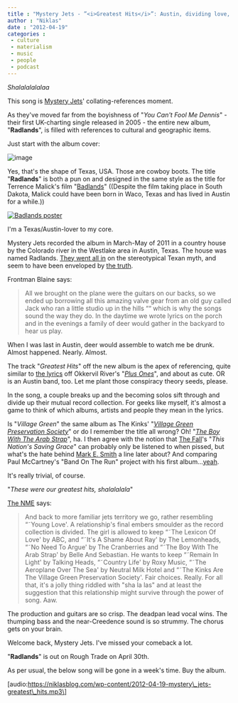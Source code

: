 ```yaml
---
title : "Mystery Jets - ”<i>Greatest Hits</i>”: Austin, dividing love, music, references, Badlands, Radlands"
author : "Niklas"
date : "2012-04-19"
categories : 
 - culture
 - materialism
 - music
 - people
 - podcast
---
```


_Shalalalalalaa_

This song is [Mystery Jets](http://en.wikipedia.org/wiki/Mystery_Jets)' collating-references moment.

As they've moved far from the boyishness of "_You Can't Fool Me Dennis_" - their first UK-charting single released in 2005 - the entire new album, "**Radlands**", is filled with references to cultural and geographic items.

Just start with the album cover:

![image](https://niklasblog.com/wp-content/wpid-jrq3j.jpg "jrq3j.jpg")

Yes, that's the shape of Texas, USA. Those are cowboy boots. The title "**Radlands**" is both a pun on and designed in the same style as the title for Terrence Malick's film "[Badlands](http://en.wikipedia.org/wiki/Badlands_(film))" ((Despite the film taking place in South Dakota, Malick could have been born in Waco, Texas and has lived in Austin for a while.))

[![Badlands poster](https://niklasblog.com/wp-content/2012-04-19-badlands_poster.jpg "Badlands poster")](https://niklasblog.com/?attachment_id=10494)

I'm a Texas/Austin-lover to my core.

Mystery Jets recorded the album in March-May of 2011 in a country house by the Colorado river in the Westlake area in Austin, Texas. The house was named Radlands. [They went all in](http://mysteryjets.com/radlands/1737/frat-chat) on the stereotypical Texan myth, and seem to have been enveloped by [the truth](http://mysteryjets.com/radlands/1740/y-all).

Frontman Blaine says:

> All we brought on the plane were the guitars on our backs, so we ended up borrowing all this amazing valve gear from an old guy called Jack who ran a little studio up in the hills ““ which is why the songs sound the way they do. In the daytime we wrote lyrics on the porch and in the evenings a family of deer would gather in the backyard to hear us play.

When I was last in Austin, deer would assemble to watch me be drunk. Almost happened. Nearly. Almost.

The track "_Greatest Hits_" off the new album is the apex of referencing, quite similar to [the lyrics](http://www.lyricsmania.com/plus_ones_lyrics_okkervil_river.html) off Okkervil River's "_[Plus Ones](http://www.youtube.com/watch?v=CaXvayF2vog)_", and about as cute. OR is an Austin band, too. Let me plant those conspiracy theory seeds, please.

In the song, a couple breaks up and the becoming solos sift through and divide up their mutual record collection. For geeks like myself, it's almost a game to think of which albums, artists and people they mean in the lyrics.

Is "_Village Green_" the same album as The Kinks' "_[Village Green Preservation Society](http://en.wikipedia.org/wiki/Village_Green_Preservation_Society)_" or do I remember the title all wrong? Oh! "_[The Boy With The Arab Strap](http://en.wikipedia.org/wiki/The_Boy_with_the_Arab_Strap)_", ha. I then agree with the notion that [The Fall](http://en.wikipedia.org/wiki/The_Fall_%28band%29)'s "_This Nation's Saving Grace_" can probably only be listened to when pissed, but what's the hate behind [Mark E. Smith](http://en.wikipedia.org/wiki/Mark_E._Smith) a line later about? And comparing Paul McCartney's "Band On The Run" project with his first album...[yeah](http://mysteryjets.com/radlands/1756/did-you-know).

It's really trivial, of course.

"_These were our greatest hits, shalalalala_"

[The NME](http://www.nme.com/blog/index.php?blog=1&title=mystery_jets_radlands_first_listen_1&more=1&c=1&tb=1&pb=1) says:

> And back to more familiar jets territory we go, rather resembling “˜Young Love'. A relationship's final embers smoulder as the record collection is divided. The girl is allowed to keep “˜The Lexicon Of Love' by ABC, and “˜It's A Shame About Ray' by The Lemonheads, “˜No Need To Argue' by The Cranberries and “˜The Boy With The Arab Strap' by Belle And Sebastian. He wants to keep “˜Remain In Light' by Talking Heads, “˜Country Life' by Roxy Music, “˜The Aeroplane Over The Sea' by Neutral Milk Hotel and “˜The Kinks Are The Village Green Preservation Society'. Fair choices. Really. For all that, it's a jolly thing riddled with "sha la las" and at least the suggestion that this relationship might survive through the power of song. Aaw.

The production and guitars are so crisp. The deadpan lead vocal wins. The thumping bass and the near-Creedence sound is so strummy. The chorus gets on your brain.

Welcome back, Mystery Jets. I've missed your comeback a lot.

"**Radlands**" is out on Rough Trade on April 30th.

As per usual, the below song will be gone in a week's time. Buy the album.

\[audio:https://niklasblog.com/wp-content/2012-04-19-mystery\_jets-greatest\_hits.mp3\]
